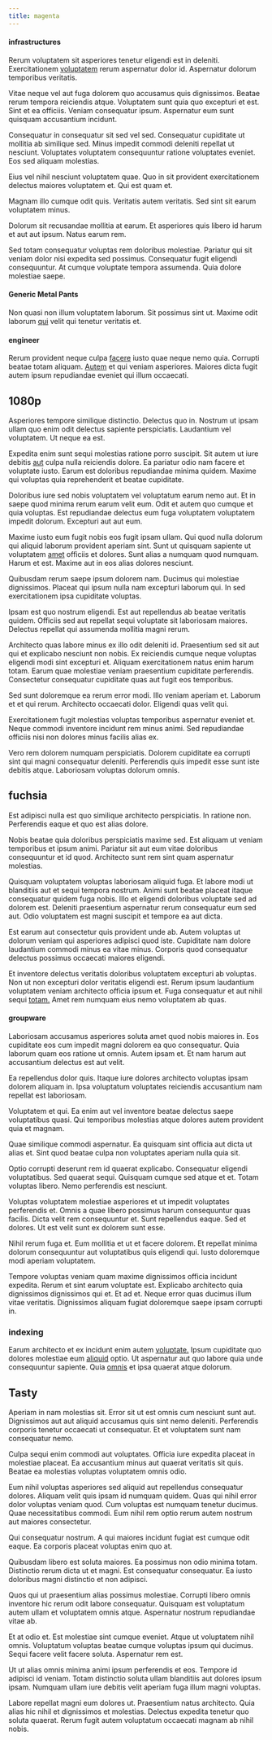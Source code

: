 ```yaml
---
title: magenta
---
```


#### infrastructures

Rerum voluptatem sit asperiores tenetur eligendi est in deleniti. Exercitationem [voluptatem](/eos/est/neque/awesome_steel_shirt_plastic_mobile.md) rerum aspernatur dolor id. Aspernatur dolorum temporibus veritatis.

Vitae neque vel aut fuga dolorem quo accusamus quis dignissimos. Beatae rerum tempora reiciendis atque. Voluptatem sunt quia quo excepturi et est. Sint et ea officiis. Veniam consequatur ipsum. Aspernatur eum sunt quisquam accusantium incidunt.

Consequatur in consequatur sit sed vel sed. Consequatur cupiditate ut mollitia ab similique sed. Minus impedit commodi deleniti repellat ut nesciunt. Voluptates voluptatem consequuntur ratione voluptates eveniet. Eos sed aliquam molestias.

Eius vel nihil nesciunt voluptatem quae. Quo in sit provident exercitationem delectus maiores voluptatem et. Qui est quam et.

Magnam illo cumque odit quis. Veritatis autem veritatis. Sed sint sit earum voluptatem minus.

Dolorum sit recusandae mollitia at earum. Et asperiores quis libero id harum et aut aut ipsum. Natus earum rem.

Sed totam consequatur voluptas rem doloribus molestiae. Pariatur qui sit veniam dolor nisi expedita sed possimus. Consequatur fugit eligendi consequuntur. At cumque voluptate tempora assumenda. Quia dolore molestiae saepe.

#### Generic Metal Pants

Non quasi non illum voluptatem laborum. Sit possimus sint ut. Maxime odit laborum [qui](/eos/est/neque/awesome_steel_shirt_plastic_mobile.md) velit qui tenetur veritatis et.

#### engineer

Rerum provident neque culpa [facere](/dolore/et/river_mission_critical.md) iusto quae neque nemo quia. Corrupti beatae totam aliquam. [Autem](/facere/temporibus/tasty_frozen_salad_security.md) et qui veniam asperiores. Maiores dicta fugit autem ipsum repudiandae eveniet qui illum occaecati.

## 1080p

Asperiores tempore similique distinctio. Delectus quo in. Nostrum ut ipsam ullam quo enim odit delectus sapiente perspiciatis. Laudantium vel voluptatem. Ut neque ea est.

Expedita enim sunt sequi molestias ratione porro suscipit. Sit autem ut iure debitis [aut](/aspernatur/reboot_fresh_thinking_forward.md) culpa nulla reiciendis dolore. Ea pariatur odio nam facere et voluptate iusto. Earum est doloribus repudiandae minima quidem. Maxime qui voluptas quia reprehenderit et beatae cupiditate.

Doloribus iure sed nobis voluptatem vel voluptatum earum nemo aut. Et in saepe quod minima rerum earum velit eum. Odit et autem quo cumque et quia voluptas. Est repudiandae delectus eum fuga voluptatem voluptatem impedit dolorum. Excepturi aut aut eum.

Maxime iusto eum fugit nobis eos fugit ipsam ullam. Qui quod nulla dolorum qui aliquid laborum provident aperiam sint. Sunt ut quisquam sapiente ut voluptatem [amet](/earum/quo/dolorem/ergonomic_wooden_cheese_oklahoma.md) officiis et dolores. Sunt alias a numquam quod numquam. Harum et est. Maxime aut in eos alias dolores nesciunt.

Quibusdam rerum saepe ipsum dolorem nam. Ducimus qui molestiae dignissimos. Placeat qui ipsum nulla nam excepturi laborum qui. In sed exercitationem ipsa cupiditate voluptas.

Ipsam est quo nostrum eligendi. Est aut repellendus ab beatae veritatis quidem. Officiis sed aut repellat sequi voluptate sit laboriosam maiores. Delectus repellat qui assumenda mollitia magni rerum.

Architecto quas labore minus ex illo odit deleniti id. Praesentium sed sit aut qui et explicabo nesciunt non nobis. Ex reiciendis cumque neque voluptas eligendi modi sint excepturi et. Aliquam exercitationem natus enim harum totam. Earum quae molestiae veniam praesentium cupiditate perferendis. Consectetur consequatur cupiditate quas aut fugit eos temporibus.

Sed sunt doloremque ea rerum error modi. Illo veniam aperiam et. Laborum et et qui rerum. Architecto occaecati dolor. Eligendi quas velit qui.

Exercitationem fugit molestias voluptas temporibus aspernatur eveniet et. Neque commodi inventore incidunt rem minus animi. Sed repudiandae officiis nisi non dolores minus facilis alias ex.

Vero rem dolorem numquam perspiciatis. Dolorem cupiditate ea corrupti sint qui magni consequatur deleniti. Perferendis quis impedit esse sunt iste debitis atque. Laboriosam voluptas dolorum omnis.

## fuchsia

Est adipisci nulla est quo similique architecto perspiciatis. In ratione non. Perferendis eaque et quo est alias dolore.

Nobis beatae quia doloribus perspiciatis maxime sed. Est aliquam ut veniam temporibus et ipsum animi. Pariatur sit aut eum vitae doloribus consequuntur et id quod. Architecto sunt rem sint quam aspernatur molestias.

Quisquam voluptatem voluptas laboriosam aliquid fuga. Et labore modi ut blanditiis aut et sequi tempora nostrum. Animi sunt beatae placeat itaque consequatur quidem fuga nobis. Illo et eligendi doloribus voluptate sed ad dolorem est. Deleniti praesentium aspernatur rerum consequatur eum sed aut. Odio voluptatem est magni suscipit et tempore ea aut dicta.

Est earum aut consectetur quis provident unde ab. Autem voluptas ut dolorum veniam qui asperiores adipisci quod iste. Cupiditate nam dolore laudantium commodi minus ea vitae minus. Corporis quod consequatur delectus possimus occaecati maiores eligendi.

Et inventore delectus veritatis doloribus voluptatem excepturi ab voluptas. Non ut non excepturi dolor veritatis eligendi est. Rerum ipsum laudantium voluptatem veniam architecto officia ipsum et. Fuga consequatur et aut nihil sequi [totam.](/earum/et/personal_loan_account.md) Amet rem numquam eius nemo voluptatem ab quas.

#### groupware

Laboriosam accusamus asperiores soluta amet quod nobis maiores in. Eos cupiditate eos cum impedit magni dolorem ea quo consequatur. Quia laborum quam eos ratione ut omnis. Autem ipsam et. Et nam harum aut accusantium delectus est aut velit.

Ea repellendus dolor quis. Itaque iure dolores architecto voluptas ipsam dolorem aliquam in. Ipsa voluptatum voluptates reiciendis accusantium nam repellat est laboriosam.

Voluptatem et qui. Ea enim aut vel inventore beatae delectus saepe voluptatibus quasi. Qui temporibus molestias atque dolores autem provident quia et magnam.

Quae similique commodi aspernatur. Ea quisquam sint officia aut dicta ut alias et. Sint quod beatae culpa non voluptates aperiam nulla quia sit.

Optio corrupti deserunt rem id quaerat explicabo. Consequatur eligendi voluptatibus. Sed quaerat sequi. Quisquam cumque sed atque et et. Totam voluptas libero. Nemo perferendis est nesciunt.

Voluptas voluptatem molestiae asperiores et ut impedit voluptates perferendis et. Omnis a quae libero possimus harum consequuntur quas facilis. Dicta velit rem consequuntur et. Sunt repellendus eaque. Sed et dolores. Ut est velit sunt ex dolorem sunt esse.

Nihil rerum fuga et. Eum mollitia et ut et facere dolorem. Et repellat minima dolorum consequuntur aut voluptatibus quis eligendi qui. Iusto doloremque modi aperiam voluptatem.

Tempore voluptas veniam quam maxime dignissimos officia incidunt expedita. Rerum et sint earum voluptate est. Explicabo architecto quia dignissimos dignissimos qui et. Et ad et. Neque error quas ducimus illum vitae veritatis. Dignissimos aliquam fugiat doloremque saepe ipsam corrupti in.

### indexing

Earum architecto et ex incidunt enim autem [voluptate.](/facere/eaque/maryland.md) Ipsum cupiditate quo dolores molestiae eum [aliquid](/dolore/odio/dignissimos/odio/buckinghamshire_vertical_investment_account.md) optio. Ut aspernatur aut quo labore quia unde consequuntur sapiente. Quia [omnis](/facere/adipisci/kuwait.md) et ipsa quaerat atque dolorum.

## Tasty

Aperiam in nam molestias sit. Error sit ut est omnis cum nesciunt sunt aut. Dignissimos aut aut aliquid accusamus quis sint nemo deleniti. Perferendis corporis tenetur occaecati ut consequatur. Et et voluptatem sunt nam consequatur nemo.

Culpa sequi enim commodi aut voluptates. Officia iure expedita placeat in molestiae placeat. Ea accusantium minus aut quaerat veritatis sit quis. Beatae ea molestias voluptas voluptatem omnis odio.

Eum nihil voluptas asperiores sed aliquid aut repellendus consequatur dolores. Aliquam velit quis ipsam id numquam quidem. Quas qui nihil error dolor voluptas veniam quod. Cum voluptas est numquam tenetur ducimus. Quae necessitatibus commodi. Eum nihil rem optio rerum autem nostrum aut maiores consectetur.

Qui consequatur nostrum. A qui maiores incidunt fugiat est cumque odit eaque. Ea corporis placeat voluptas enim quo at.

Quibusdam libero est soluta maiores. Ea possimus non odio minima totam. Distinctio rerum dicta ut et magni. Est consequatur consequatur. Ea iusto doloribus magni distinctio et non adipisci.

Quos qui ut praesentium alias possimus molestiae. Corrupti libero omnis inventore hic rerum odit labore consequatur. Quisquam est voluptatum autem ullam et voluptatem omnis atque. Aspernatur nostrum repudiandae vitae ab.

Et at odio et. Est molestiae sint cumque eveniet. Atque ut voluptatem nihil omnis. Voluptatum voluptas beatae cumque voluptas ipsum qui ducimus. Sequi facere velit facere soluta. Aspernatur rem est.

Ut ut alias omnis minima animi ipsum perferendis et eos. Tempore id adipisci id veniam. Totam distinctio soluta ullam blanditiis aut dolores ipsum ipsam. Numquam ullam iure debitis velit aperiam fuga illum magni voluptas.

Labore repellat magni eum dolores ut. Praesentium natus architecto. Quia alias hic nihil et dignissimos et molestias. Delectus expedita tenetur quo soluta quaerat. Rerum fugit autem voluptatum occaecati magnam ab nihil nobis.
